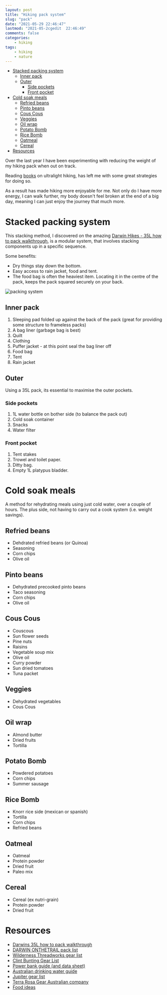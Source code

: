 ```yaml
---
layout: post
title: "Hiking pack system"
slug: "pack"
date: "2021-05-29 22:46:47"
lastmod: "2021-05-2cgedit  22:46:49"
comments: false
categories:
    - hiking
tags:
    - hiking
    - nature
---
```


<!-- vim-markdown-toc GFM -->

* [Stacked packing system](#stacked-packing-system)
    * [Inner pack](#inner-pack)
    * [Outer](#outer)
        * [Side pockets](#side-pockets)
        * [Front pocket](#front-pocket)
* [Cold soak meals](#cold-soak-meals)
    * [Refried beans](#refried-beans)
    * [Pinto beans](#pinto-beans)
    * [Cous Cous](#cous-cous)
    * [Veggies](#veggies)
    * [Oil wrap](#oil-wrap)
    * [Potato Bomb](#potato-bomb)
    * [Rice Bomb](#rice-bomb)
    * [Oatmeal](#oatmeal)
    * [Cereal](#cereal)
* [Resources](#resources)

<!-- vim-markdown-toc -->

Over the last year I have been experimenting with reducing the weight of my hiking pack when out on track.

Reading [books](https://www.amazon.com.au/Ultralight-Backpackin-Tips-Mike-Clelland/dp/0762763841) on ultralight hiking, has left me with some great strategies for doing so.

As a result has made hiking more enjoyable for me. Not only do I have more energy, I can walk further, my body doesn't feel broken at the end of a big day, meaning I can just enjoy the journey that much more.

# Stacked packing system

This stacking method, I discovered on the amazing [Darwin Hikes - 35L how to pack walkthrough](https://www.youtube.com/watch?v=4yt31hDdEuk), is a modular system, that involves stacking components up in a specific sequence.

Some benefits:

-   Dry things stay down the bottom.
-   Easy access to rain jacket, food and tent.
-   The food bag is often the heaviest item. Locating it in the centre of the pack, keeps the pack squared securely on your back.

![packing system](/images/packing-system.svg)

## Inner pack

1. Sleeping pad folded up against the back of the pack (great for providing some structure to frameless packs)
2. A bag liner (garbage bag is best)
3. Quilt
4. Clothing
5. Puffer jacket - at this point seal the bag liner off
6. Food bag
7. Tent
8. Rain jacket

## Outer

Using a 35L pack, its essential to maximise the outer pockets.

### Side pockets

1. 1L water bottle on bother side (to balance the pack out)
2. Cold soak container
3. Snacks
4. Water filter

### Front pocket

1. Tent stakes
2. Trowel and toilet paper.
3. Ditty bag.
4. Empty 1L platypus bladder.

# Cold soak meals

A method for rehydrating meals using just cold water, over a couple of hours. The plus side, not having to carry out a cook system (i.e. weight savings).

## Refried beans

- Dehdrated refried beans (or Quinoa)
- Seasoning
- Corn chips
- Olive oil

## Pinto beans

- Dehydrated precooked pinto beans
- Taco seasoning
- Corn chips
- Olive oil

## Cous Cous

- Couscous
- Sun flower seeds
- Pine nuts
- Raisins
- Vegetable soup mix
- Olive oil
- Curry powder
- Sun dried tomatoes
- Tuna packet

## Veggies

- Dehydrated vegetables
- Cous Cous

## Oil wrap

- Almond butter
- Dried fruits
- Tortilla

## Potato Bomb

- Powdered potatoes
- Corn chips
- Summer sausage

## Rice Bomb

- Knorr rice side (mexican or spanish)
- Tortilla
- Corn chips
- Refried beans

## Oatmeal

- Oatmeal
- Protein powder
- Dried fruit
- Paleo mix

## Cereal

- Cereal (ex nutri-grain)
- Protein powder
- Dried fruit

# Resources

-   [Darwins 35L how to pack walkthrough](https://www.youtube.com/watch?v=4yt31hDdEuk)
-   [DARWIN ONTHETRAIL pack list](https://darwinonthetrail.com/gear-list/)
-   [Wilderness Threadworks gear list](https://wildernessthreadworks.com/sample-gear-list/)
-   [Clint Bunting Gear List](https://www.linthikes.com/gear-list/)
-   [Power bank guide (and data sheet)](https://www.ultralightdandy.com/hiking-power-banks/)
-   [Australian drinking water guide](https://bushwalkingnsw.org.au/clubsites/FAQ/FAQ_Water.htm)
-   [Jupiter gear list](http://www.jupiterhikes.com/gear/)
-   [Terra Rosa Gear Australian company](https://terrarosagear.com/)
-   [Food ideas](https://andrewskurka.com/week-of-backpacking-food-breakdown/)

